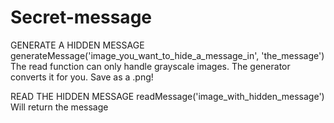 Secret-message
==============

GENERATE A HIDDEN MESSAGE
generateMessage('image_you_want_to_hide_a_message_in', 'the_message')
The read function can only handle grayscale images. The generator converts it for you.
Save as a .png! 



READ THE HIDDEN MESSAGE
readMessage('image_with_hidden_message')
Will return the message

